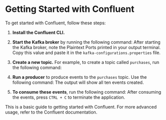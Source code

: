 # Getting Started with Confluent

To get started with Confluent, follow these steps:

1. **Install the Confluent CLI.**

2. **Start the Kafka broker** by running the following command:
After starting the Kafka broker, note the Plaintext Ports printed in your output terminal. Copy this value and paste it in the `kafka-configurations.properties` file.

3. **Create a new topic.** For example, to create a topic called `purchases`, run the following command:

4. **Run a producer** to produce events to the `purchases` topic. Use the following command:
The output will show all ten events created.

5. **To consume these events**, run the following command:
After consuming the events, press `CTRL + C` to terminate the application.

This is a basic guide to getting started with Confluent. For more advanced usage, refer to the Confluent documentation.
